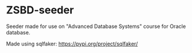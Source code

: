 # ZSBD-seeder

Seeder made for use on "Advanced Database Systems" course for Oracle database.

Made using sqlfaker: https://pypi.org/project/sqlfaker/
